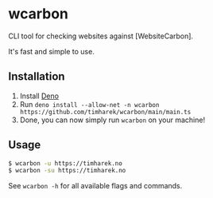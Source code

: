 # wcarbon

CLI tool for checking websites against [WebsiteCarbon].

It's fast and simple to use.

## Installation

1. Install [Deno](https://deno.land)
1. Run `deno install --allow-net -n wcarbon https://github.com/timharek/wcarbon/main/main.ts`
1. Done, you can now simply run `wcarbon` on your machine!

## Usage

```bash
$ wcarbon -u https://timharek.no
$ wcarbon -su https://timharek.no
```

See `wcarbon -h` for all available flags and commands.
